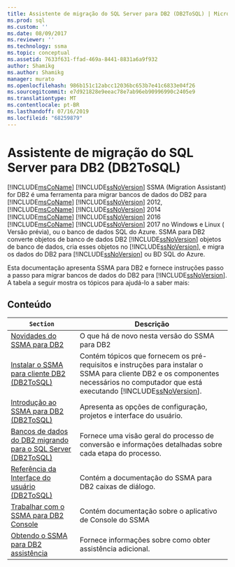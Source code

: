 ```yaml
---
title: Assistente de migração do SQL Server para DB2 (DB2ToSQL) | Microsoft Docs
ms.prod: sql
ms.custom: ''
ms.date: 08/09/2017
ms.reviewer: ''
ms.technology: ssma
ms.topic: conceptual
ms.assetid: 7633f631-ffad-469a-8441-8831a6a9f932
author: Shamikg
ms.author: Shamikg
manager: murato
ms.openlocfilehash: 986b151c12abcc12036bc653b7e41c6833e04f26
ms.sourcegitcommit: e7d921828e9eeac78e7ab96eb90996990c2405e9
ms.translationtype: MT
ms.contentlocale: pt-BR
ms.lasthandoff: 07/16/2019
ms.locfileid: "68259879"
---
```

# <a name="sql-server-migration-assistant-for-db2-db2tosql"></a>Assistente de migração do SQL Server para DB2 (DB2ToSQL)
[!INCLUDE[msCoName](../../includes/msconame_md.md)] [!INCLUDE[ssNoVersion](../../includes/ssnoversion-md.md)] SSMA (Migration Assistant) for DB2 é uma ferramenta para migrar bancos de dados do DB2 para [!INCLUDE[msCoName](../../includes/msconame_md.md)] [!INCLUDE[ssNoVersion](../../includes/ssnoversion-md.md)] 2012, [!INCLUDE[msCoName](../../includes/msconame_md.md)] [!INCLUDE[ssNoVersion](../../includes/ssnoversion-md.md)] 2014 [!INCLUDE[msCoName](../../includes/msconame_md.md)] [!INCLUDE[ssNoVersion](../../includes/ssnoversion-md.md)] 2016 [!INCLUDE[msCoName](../../includes/msconame_md.md)] [!INCLUDE[ssNoVersion](../../includes/ssnoversion-md.md)] 2017 no Windows e Linux ( Versão prévia), ou o banco de dados SQL do Azure. SSMA para DB2 converte objetos de banco de dados DB2 [!INCLUDE[ssNoVersion](../../includes/ssnoversion-md.md)] objetos de banco de dados, cria esses objetos no [!INCLUDE[ssNoVersion](../../includes/ssnoversion-md.md)], e migra os dados do DB2 para [!INCLUDE[ssNoVersion](../../includes/ssnoversion-md.md)] ou BD SQL do Azure.  
  
Esta documentação apresenta SSMA para DB2 e fornece instruções passo a passo para migrar bancos de dados do DB2 para [!INCLUDE[ssNoVersion](../../includes/ssnoversion-md.md)]. A tabela a seguir mostra os tópicos para ajudá-lo a saber mais:  
  
## <a name="contents"></a>Conteúdo  
  
|`Section`|Descrição|  
|-----------|---------------|  
|[Novidades do SSMA para DB2](https://msdn.microsoft.com/1cc38f85-3caa-42d0-8c76-a380c1d15c67)|O que há de novo nesta versão do SSMA para DB2|  
|[Instalar o SSMA para cliente DB2 &#40;DB2ToSQL&#41;](../../ssma/db2/installing-ssma-for-db2-client-db2tosql.md)|Contém tópicos que fornecem os pré-requisitos e instruções para instalar o SSMA para cliente DB2 e os componentes necessários no computador que está executando [!INCLUDE[ssNoVersion](../../includes/ssnoversion-md.md)].|  
|[Introdução ao SSMA para DB2 &#40;DB2ToSQL&#41;](../../ssma/db2/getting-started-with-ssma-for-db2-db2tosql.md)|Apresenta as opções de configuração, projetos e interface do usuário.|  
|[Bancos de dados do DB2 migrando para o SQL Server &#40;DB2ToSQL&#41;](../../ssma/db2/migrating-db2-databases-to-sql-server-db2tosql.md)|Fornece uma visão geral do processo de conversão e informações detalhadas sobre cada etapa do processo.|  
|[Referência da Interface do usuário &#40;DB2ToSQL&#41;](../../ssma/db2/user-interface-reference-db2tosql.md)|Contém a documentação do SSMA para DB2 caixas de diálogo.|  
|[Trabalhar com o SSMA para DB2 Console](https://msdn.microsoft.com/29d8787c-632e-4ff7-9ccc-3f7ad40480ec)|Contém documentação sobre o aplicativo de Console do SSMA|  
|[Obtendo o SSMA para DB2 assistência](https://go.microsoft.com/fwlink/?LinkID=708538&clcid=0x409)|Fornece informações sobre como obter assistência adicional.|  
  
